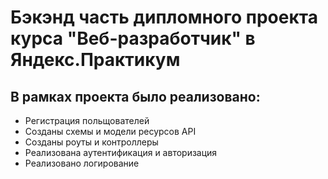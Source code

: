 # Бэкэнд часть дипломного проекта курса "Веб-разработчик" в Яндекс.Практикум

## В рамках проекта было реализовано:
- Регистрация польщователей
- Созданы схемы и модели ресурсов API
- Созданы роуты и контроллеры
- Реализована аутентификация и авторизация
- Реализовано логирование
